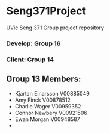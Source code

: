 # Seng371Project
UVic Seng 371 Group project repository


### Develop: Group 16
### Client: Group 14

## Group 13 Members:
- Kjartan Einarsson      V00885049  
- Amy Finck V00878512
- Charlie Wager V00959352
- Connor Newbery V00921506
- Ewan Morgan V00948587
-          
